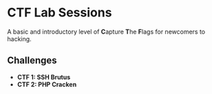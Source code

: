# CTF Lab Sessions

A basic and introductory level of **C**apture **T**he **F**lags for newcomers to hacking.


## Challenges
- **CTF 1: SSH Brutus**
- **CTF 2: PHP Cracken**
